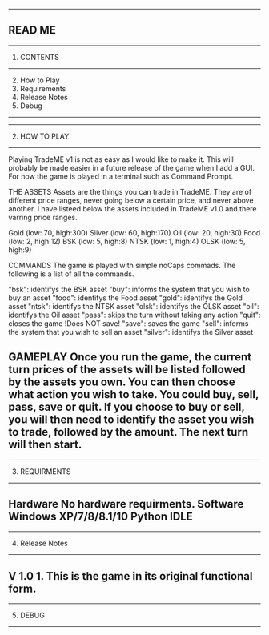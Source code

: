 ---------------------------------------------------------------------------------------------------
READ ME
---------------------------------------------------------------------------------------------------
---------------------------------------------------------------------------------------------------
1. CONTENTS
---------------------------------------------------------------------------------------------------
2. How to Play
3. Requirements
4. Release Notes
5. Debug
---------------------------------------------------------------------------------------------------
---------------------------------------------------------------------------------------------------
2. HOW TO PLAY
---------------------------------------------------------------------------------------------------
Playing TradeME v1 is not as easy as I would like to make it. This will probably be made easier in
a future release of the game when I add a GUI. For now the game is played in a terminal such as
Command Prompt.

THE ASSETS
Assets are the things you can trade in TradeME. They are of different price ranges, never going
below a certain price, and never above another. I have listeed below the assets included in TradeME
v1.0 and there varring price ranges.

Gold (low: 70, high:300)
Silver (low: 60, high:170)
Oil (low: 20, high:30)
Food (low: 2, high:12)
BSK (low: 5, high:8)
NTSK (low: 1, high:4)
OLSK (low: 5, high:9)

COMMANDS
The game is played with simple noCaps commads. The following is a list of all the commands.

"bsk": identifys the BSK asset
"buy": informs the system that you wish to buy an asset
"food": identifys the Food asset
"gold": identifys the Gold asset
"ntsk": identifys the NTSK asset
"olsk": identifys the OLSK asset
"oil": identifys the Oil asset
"pass": skips the turn without taking any action
"quit": closes the game !Does NOT save!
"save": saves the game
"sell": informs the system that you wish to sell an asset
"silver": identifys the Silver asset

GAMEPLAY
Once you run the game, the current turn prices of the assets will be listed followed by the assets
you own. You can then choose what action you wish to take. You could buy, sell, pass, save or quit.
If you choose to buy or sell, you will then need to identify the asset you wish to trade, followed
by the amount. The next turn will then start.
---------------------------------------------------------------------------------------------------
---------------------------------------------------------------------------------------------------
3. REQUIRMENTS
---------------------------------------------------------------------------------------------------
Hardware
	No hardware requirments.
Software
	Windows XP/7/8/8.1/10
	Python IDLE
---------------------------------------------------------------------------------------------------
---------------------------------------------------------------------------------------------------
4. Release Notes
---------------------------------------------------------------------------------------------------
V 1.0
	1. This is the game in its original functional form.
---------------------------------------------------------------------------------------------------
---------------------------------------------------------------------------------------------------
5. DEBUG
---------------------------------------------------------------------------------------------------
